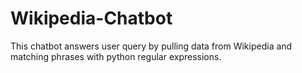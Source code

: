 # Wikipedia-Chatbot
This chatbot answers user query by pulling data from Wikipedia and matching phrases with python regular expressions.

